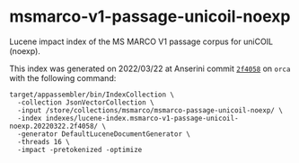 # msmarco-v1-passage-unicoil-noexp

Lucene impact index of the MS MARCO V1 passage corpus for uniCOIL (noexp).

This index was generated on 2022/03/22 at Anserini commit [`2f4058`](https://github.com/castorini/anserini/commit/2f4058fbac852ec483c43e9e43ce9864db5a0027) on `orca` with the following command:

```
target/appassembler/bin/IndexCollection \
  -collection JsonVectorCollection \
  -input /store/collections/msmarco/msmarco-passage-unicoil-noexp/ \
  -index indexes/lucene-index.msmarco-v1-passage-unicoil-noexp.20220322.2f4058/ \
  -generator DefaultLuceneDocumentGenerator \
  -threads 16 \
  -impact -pretokenized -optimize
```
